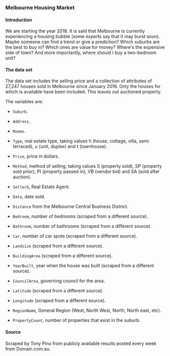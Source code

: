 ### Melbourne Housing Market

#### Introduction

We are starting the year 2018. It is said that Melbourne is currently experiencing a housing bubble (some experts say that it may burst soon). Maybe someone can find a trend or give a prediction? Which suburbs are the best to buy in? Which ones are value for money? Where's the expensive side of town? And more importantly, where should I buy a two-bedroom unit?

####  The data set

The data set includes the selling price and a collection of attributes of 27,247 houses sold in Melbourne since January 2016. Only the houses for which is available have been included. This leaves out auctioned property.

The variables are:

* `Suburb`.

* `Address`.

* `Rooms`.

* `Type`, real estate type, taking values h (house, cottage, villa, semi terraced), u (unit, duplex) and t (townhouse).

* `Price`, price in dollars.

* `Method`, method of selling, taking values S (property sold), SP (property sold prior), PI (property passed in), VB (vendor bid) and SA (sold after auction).

* `SellerG`, Real Estate Agent.

* `Date`, date sold.

* `Distance` from the Melbourne Central Business District.

* `Bedroom`,  number of bedrooms (scraped from a different source).

* `Bathroom`, number of bathrooms (scraped from a different source).

* `Car`, number of car spots (scraped from a different source).

* `Landsize` (scraped from a different source).

* `BuildingArea` (scraped from a different source).

* `YearBuilt`, year when the house was built (scraped from a different source).

* `CouncilArea`, governing council for the area.

* `Latitude` (scraped from a different source).

* `Longitude` (scraped from a different source).

* `RegionName`, General Region (West, North West, North, North east, etc).

* `PropertyCount`, number of properties that exist in the suburb.


#### Source

Scraped by Tony Pino from publicly available results posted every week from Domain.com.au.
